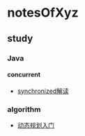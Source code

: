 

# notesOfXyz

## study

### Java

#### concurrent

- [synchronized解读](https://github.com/jlbluluai/notesOfXyz/blob/master/study/Java/concurrent/synchronized%E8%A7%A3%E8%AF%BB.md)


### algorithm

- [动态规划入门](https://github.com/jlbluluai/notesOfXyz/blob/master/study/algorithm/routine/%E5%8A%A8%E6%80%81%E8%A7%84%E5%88%92%E5%85%A5%E9%97%A8.md)